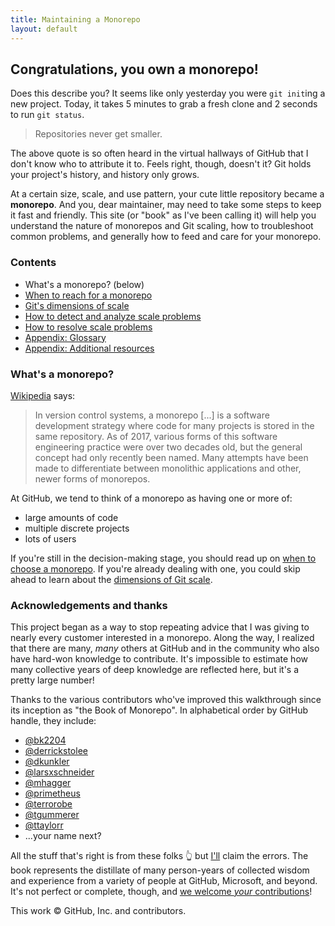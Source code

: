 ```yaml
---
title: Maintaining a Monorepo
layout: default
---
```

## Congratulations, you own a monorepo!

Does this describe you?
It seems like only yesterday you were `git init`ing a new project.
Today, it takes 5 minutes to grab a fresh clone and 2 seconds to run `git status`.

> Repositories never get smaller.

The above quote is so often heard in the virtual hallways of GitHub that I don't know who to attribute it to.
Feels right, though, doesn't it?
Git holds your project's history, and history only grows.

At a certain size, scale, and use pattern, your cute little repository became a **monorepo**.
And you, dear maintainer, may need to take some steps to keep it fast and friendly.
This site (or "book" as I've been calling it) will help you understand the nature of monorepos and Git scaling, how to troubleshoot common problems, and generally how to feed and care for your monorepo.

### Contents

- What's a monorepo? (below)
- [When to reach for a monorepo](why-monorepo.md)
- [Git's dimensions of scale](dimensions.md)
- [How to detect and analyze scale problems](detection.md)
- [How to resolve scale problems](solutions.md)
- [Appendix: Glossary](glossary.md)
- [Appendix: Additional resources](resources.md)

### What's a monorepo?

[Wikipedia](https://en.wikipedia.org/wiki/Monorepo) says:
> In version control systems, a monorepo [...] is a software development strategy where code for many projects is stored in the same repository.
> As of 2017, various forms of this software engineering practice were over two decades old, but the general concept had only recently been named.
> Many attempts have been made to differentiate between monolithic applications and other, newer forms of monorepos.

At GitHub, we tend to think of a monorepo as having one or more of:
- large amounts of code
- multiple discrete projects
- lots of users

If you're still in the decision-making stage, you should read up on [when to choose a monorepo](why-monorepo.md).
If you're already dealing with one, you could skip ahead to learn about the [dimensions of Git scale](dimensions.md).

### Acknowledgements and thanks

This project began as a way to stop repeating advice that I was giving to nearly every customer interested in a monorepo.
Along the way, I realized that there are many, _many_ others at GitHub and in the community who also have hard-won knowledge to contribute.
It's impossible to estimate how many collective years of deep knowledge are reflected here, but it's a pretty large number!

Thanks to the various contributors who've improved this walkthrough since its inception as "the Book of Monorepo".
In alphabetical order by GitHub handle, they include:
- [@bk2204](https://github.com/bk2204)
- [@derrickstolee](https://github.com/derrickstolee)
- [@dkunkler](https://github.com/dkunkler)
- [@larsxschneider](https://github.com/larsxschneider)
- [@mhagger](https://github.com/mhagger)
- [@primetheus](https://github.com/primetheus)
- [@terrorobe](https://github.com/terrorobe)
- [@tgummerer](https://github.com/tgummerer)
- [@ttaylorr](https://github.com/ttaylorr)
- ...your name next?

All the stuff that's right is from these folks 👆 but [I'll](https://github.com/vtbassmatt) claim the errors.
The book represents the distillate of many person-years of collected wisdom and experience from a variety of people at GitHub, Microsoft, and beyond.
It's not perfect or complete, though, and [we welcome _your_ contributions](https://github.com/monorepo-book/monorepo-book.github.io)!

This work © GitHub, Inc. and contributors.
